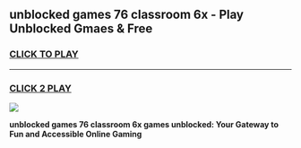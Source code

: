 
## unblocked games 76 classroom 6x - Play Unblocked Gmaes & Free
<h3>
<a href="https://news.freeplayer.one?title=unblocked_games_76_classroom_6x&ref=16F">CLICK TO PLAY</a></h3>
<hr>

<h3>
<a href="https://news.freeplayer.one?title=unblocked_games_76_classroom_6x&ref=16F">CLICK 2 PLAY</a>
  
</h3>

<a href="https://news.freeplayer.one?title=unblocked_games_76_classroom_6x&ref=16F/"><img src="https://clearcache.store/games.png"></a>


**unblocked games 76 classroom 6x games unblocked: Your Gateway to Fun and Accessible Online Gaming**
